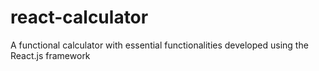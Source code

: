 # react-calculator
 A functional calculator with essential functionalities developed using the React.js framework
